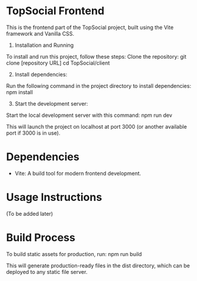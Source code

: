# TopSocial Frontend

This is the frontend part of the TopSocial project, built using the Vite framework and Vanilla CSS.

1. Installation and Running

To install and run this project, follow these steps:
Clone the repository:
git clone [repository URL]
cd TopSocial/client

2. Install dependencies:

Run the following command in the project directory to install dependencies:
npm install

3. Start the development server:

Start the local development server with this command:
npm run dev

This will launch the project on localhost at port 3000 (or another available port if 3000 is in use).

# Dependencies

- Vite: A build tool for modern frontend development.

# Usage Instructions

(To be added later)

# Build Process

To build static assets for production, run:
npm run build

This will generate production-ready files in the dist directory, which can be deployed to any static file server.
